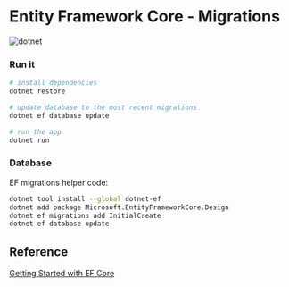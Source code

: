 # Entity Framework Core - Migrations

![dotnet](https://github.com/epomatti/ef-migrations/actions/workflows/dotnet.yml/badge.svg)

### Run it

```sh
# install dependencies
dotnet restore

# update database to the most recent migrations
dotnet ef database update

# run the app
dotnet run
```

### Database

EF migrations helper code:

```bash
dotnet tool install --global dotnet-ef
dotnet add package Microsoft.EntityFrameworkCore.Design
dotnet ef migrations add InitialCreate
dotnet ef database update
```

## Reference

[Getting Started with EF Core](https://docs.microsoft.com/en-us/ef/core/get-started)
